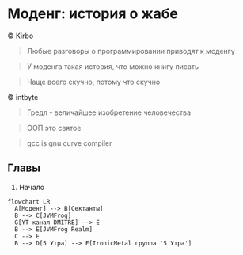 # Моденг: история о жабе

© Kirbo

> Любые разговоры о программировании приводят к моденгу

> У моденга такая история, что можно книгу писать

> Чаще всего скучно, потому что скучно

© intbyte

> Гредл - величайшее изобретение человечества

> ООП это святое

> gcc is gnu curve compiler

## Главы
1. Начало

```mermaid
flowchart LR
  A[Моденг] --> B[Сектанты]
  B --> C[JVMFrog]
  G[YT канал DMITRE] --> E
  B --> E[JVMFrog Realm]
  C --> E
  B --> D[5 Утра] --> F[IronicMetal группа '5 Утра']
```
 
